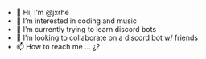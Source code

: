- 👋 Hi, I’m @jxrhe
- 👀 I’m interested in coding and music
- 🌱 I’m currently trying to learn discord bots
- 💞️ I’m looking to collaborate on a discord bot w/ friends
- 📫 How to reach me ... ¿?

<!---
jxrhe/jxrhe is a ✨ special ✨ repository because its `README.md` (this file) appears on your GitHub profile.
You can click the Preview link to take a look at your changes.
--->
